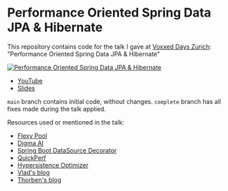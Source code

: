 # Performance Oriented Spring Data JPA & Hibernate

This repository contains code for the talk I gave at [Voxxed Days Zurich](https://voxxeddays.com/zurich/): "Performance Oriented Spring Data JPA & Hibernate"

[![Performance Oriented Spring Data JPA & Hibernate](https://img.youtube.com/vi/exqfB1WaqIw/0.jpg)](https://www.youtube.com/watch?v=exqfB1WaqIw)

- [YouTube](https://www.youtube.com/watch?v=exqfB1WaqIw)
- [Slides](https://speakerdeck.com/maciejwalkowiak/performance-oriented-spring-data-jpa-and-hibernate)

`main` branch contains initial code, without changes. `complete` branch has all fixes made during the talk applied.

Resources used or mentioned in the talk:

- [Flexy Pool](https://github.com/vladmihalcea/flexy-pool)
- [Digma AI](https://digma.ai/)
- [Spring Boot DataSource Decorator](https://github.com/gavlyukovskiy/spring-boot-data-source-decorator)
- [QuickPerf](https://github.com/quick-perf/quickperf/)
- [Hypersistence Optimizer](https://vladmihalcea.com/hypersistence-optimizer/)
- [Vlad's blog](https://vladmihalcea.com/blog/)
- [Thorben's blog](https://thorben-janssen.com/)